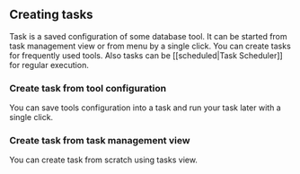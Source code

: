 ## Creating tasks
Task is a saved configuration of some database tool. It can be started from task management view or from menu by a single click.
You can create tasks for frequently used tools.
Also tasks can be [[scheduled|Task Scheduler]] for regular execution.

### Create task from tool configuration
You can save tools configuration into a task and run your task later with a single click.

### Create task from task management view
You can create task from scratch using tasks view.
